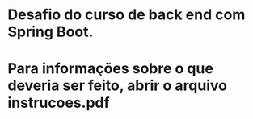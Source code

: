 # Desafio do curso de back end com Spring Boot.
# Para informações sobre o que deveria ser feito, abrir o arquivo instrucoes.pdf
